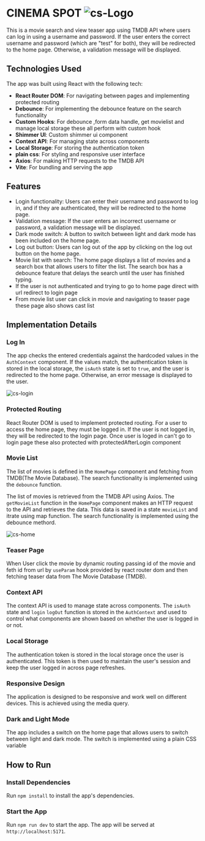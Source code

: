 
# CINEMA SPOT  ![cs-Logo](https://photos.app.goo.gl/R2zSDHWwTrmLsgj69)
<!-- <p>
    <img src="/src/assets/tcslogo.png" width="220" height="240" />
</p> -->


This is a movie search and view teaser app using TMDB API where users can log in using a username and password. If the user enters the correct username and password (which are "test" for both), they will be redirected to the home page. Otherwise, a validation message will be displayed.

## Technologies Used

The app was built using React with the following tech:

- **React Router DOM**: For navigating between pages and implementing protected routing
- **Debounce**: For implementing the debounce feature on the search functionality
- **Custom Hooks**: For debounce ,form data handle, get movielist and manage local storage these all perform with custom hook
- **Shimmer UI**: Custom shimmer ui component 
- **Context API**: For managing state across components
- **Local Storage**: For storing the authentication token
- **plain css**: For styling and responsive user interface
- **Axios**: For making HTTP requests to the TMDB API
- **Vite**: For bundling and serving the app


## Features

- Login functionality: Users can enter their username and password to log in, and if they are authenticated, they will be redirected to the home page.
- Validation message: If the user enters an incorrect username or password, a validation message will be displayed.
- Dark mode switch: A button to switch between light and dark mode has been included on the home page.
- Log out button: Users can log out of the app by clicking on the log out button on the home page.
- Movie list with search: The home page displays a list of movies and a search box that allows users to filter the list. The search box has a debounce feature that delays the search until the user has finished typing.
- If the user is  not authenticated and trying to go to home page direct with url redirect to login page
- From movie list user can click in movie and navigating to teaser page these page also shows cast list

## Implementation Details

### Log In

The app checks the entered credentials against the hardcoded values in the `AuthContext` component. If the values match, the authentication token is stored in the local storage, the `isAuth` state is set to `true`, and the user is redirected to the home page. Otherwise, an error message is displayed to the user.

![cs-login](./src/assets/CINEMASPOT_LOGIN.png)

### Protected Routing

React Router DOM is used to implement protected routing. For a user to access the home page, they must be logged in. If the user is not logged in, they will be redirected to the login page.
Once user is loged in can't go to login page these also protected with protectedAfterLogin component

### Movie List

The list of movies is defined in the `HomePage` component and fetching from TMDB(The Movie Database). The search functionality is implemented using the `debounce` function.

The list of movies is retrieved from the TMDB API using Axios. The `getMovieList` function in the `HomePage` component makes an HTTP request to the API and retrieves the data. This data is saved in a state `movieList` and itrate using map function. The search functionality is implemented using the debounce methord.

![cs-home](./src/assets/CINEMASPOT_HOME.png)

### Teaser Page

When User click the movie by dynamic routing passing id of the movie and feth id from url by `useParam` hook provided by react router dom 
and then fetching teaser data from The Movie Database (TMDB).

### Context API

The context API is used to manage state across components. The `isAuth` state and `login` `logOut` function is stored in the `AuthContext` and used to control what components are shown based on whether the user is logged in or not.

### Local Storage

The authentication token is stored in the local storage once the user is authenticated. This token is then used to maintain the user's session and keep the user logged in across page refreshes.

### Responsive Design

The application is designed to be responsive and work well on different devices. This is achieved using the media query.

### Dark and Light Mode 

The app includes a switch on the home page that allows users to switch between light and dark mode. The switch is implemented using a plain CSS variable 

## How to Run

### Install Dependencies

Run `npm install` to install the app's dependencies.

### Start the App

Run `npm run dev` to start the app. The app will be served at `http://localhost:5171`.
